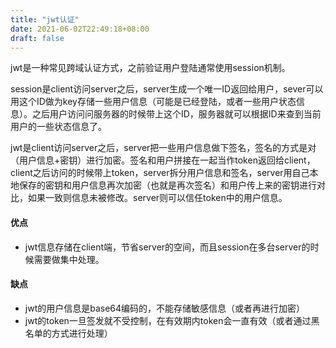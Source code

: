 ```yaml
---
title: "jwt认证"
date: 2021-06-02T22:49:18+08:00
draft: false
---
```


jwt是一种常见跨域认证方式，之前验证用户登陆通常使用session机制。

session是client访问server之后，server生成一个唯一ID返回给用户，sever可以用这个ID做为key存储一些用户信息（可能是已经登陆，或者一些用户状态信息）。之后用户访问问服务器的时候带上这个ID，服务器就可以根据ID来查到当前用户的一些状态信息了。

jwt是client访问server之后，server把一些用户信息做下签名，签名的方式是对（用户信息+密钥）进行加密。签名和用户拼接在一起当作token返回给client，client之后访问的时候带上token，server拆分用户信息和签名，server用自己本地保存的密钥和用户信息再次加密（也就是再次签名）和用户传上来的密钥进行对比，如果一致则信息未被修改。server则可以信任token中的用户信息。



#### 优点

- jwt信息存储在client端，节省server的空间，而且session在多台server的时候需要做集中处理。

#### 缺点

- jwt的用户信息是base64编码的，不能存储敏感信息（或者再进行加密）
- jwt的token一旦签发就不受控制，在有效期内token会一直有效（或者通过黑名单的方式进行处理）

